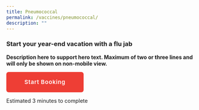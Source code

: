 ```yaml
---
title: Pneumococcal
permalink: /vaccines/pneumococcal/
description: ""
---
```


### Start your year-end vacation with a flu jab

**Description here to support hero text. Maximum of two or three lines and will only be shown on non-mobile view.**

<div style="text-align:left;"><a href="www.google.com" target="\_blank" style="margin:0 auto;
    border-radius: 6px!important;
    background-color: #ee3e35!important;
    color: #fff!important;
    padding: 7px 47px!important;
    font-size: 15px!important;
    letter-spacing: .8px;
    font-weight: 600;
    height: 2.4rem;
    border-color: transparent;box-sizing: content-box;
    -moz-appearance: none;
    -webkit-appearance: none;
    align-items: center;
    border: 1px solid transparent;
    box-shadow: none;
    display: inline-flex;
    line-height: 1.5;
    position: relative;
    vertical-align: top;
    -webkit-touch-callout: none;
    -webkit-user-select: none;
    -moz-user-select: none;
    -ms-user-select: none;
    user-select: none;
    cursor: pointer;
    justify-content: center;
    text-align: center;
    white-space: nowrap;
		text-decoration: none;">Start Booking</a>
	</div>
<div><p>Estimated 3 minutes to complete</p></div>
